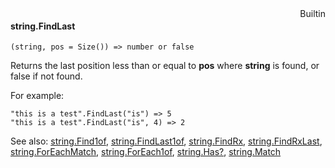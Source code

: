 <div style="float:right"><span class="builtin">Builtin</span></div>

#### string.FindLast

``` suneido
(string, pos = Size()) => number or false
```

Returns the last position less than or equal to **pos** where **string** is found, or false if not found.

For example:

``` suneido
"this is a test".FindLast("is") => 5
"this is a test".FindLast("is", 4) => 2
```


See also:
[string.Find1of](<string.Find1of.md>),
[string.FindLast1of](<string.FindLast1of.md>),
[string.FindRx](<string.FindRx.md>),
[string.FindRxLast](<string.FindRxLast.md>),
[string.ForEachMatch](<string.ForEachMatch.md>),
[string.ForEach1of](<string.ForEach1of.md>),
[string.Has?](<string.Has?.md>),
[string.Match](<string.Match.md>)
